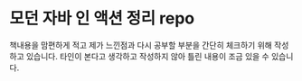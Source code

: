 # 모던 자바 인 액션 정리 repo

책내용을 맘편하게 적고 제가 느낀점과 다시 공부할 부분을 간단히 체크하기 위해 작성하고 있습니다.
타인이 본다고 생각하고 작성하지 않아 틀린 내용이 조금 있을 수 있습니다.